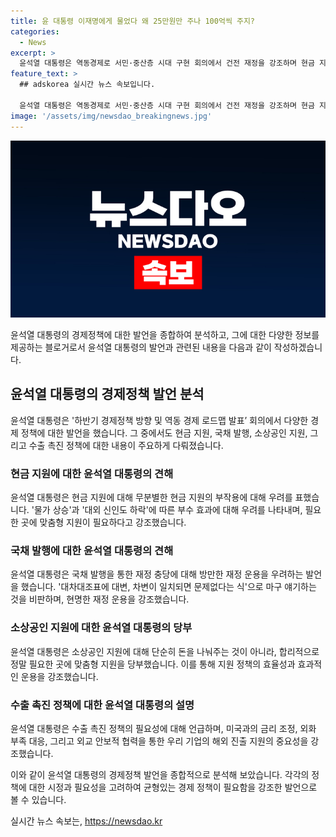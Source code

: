 ```yaml
---
title: 윤 대통령 이재명에게 물었다 왜 25만원만 주나 100억씩 주지?
categories:
  - News
excerpt: >
  윤석열 대통령은 역동경제로 서민·중산층 시대 구현 회의에서 건전 재정을 강조하며 현금 지원과 국채 발행을 비판했다. 25만원 지원법에 대해 무분별한 지급이 물가 상승과 외환 부족을 야기할 것이라고 우려했고, 맞춤형 지원과 수출 촉진 정책의 필요성을 강조했다. 또한, 정부의 외교 안보 협력을 통해 기업이 해외에서 경쟁할 수 있는 환경을 조성해야 한다고 당부했다.
feature_text: >
  ## adskorea 실시간 뉴스 속보입니다.

  윤석열 대통령은 역동경제로 서민·중산층 시대 구현 회의에서 건전 재정을 강조하며 현금 지원과 국채 발행을 비판했다. 25만원 지원법에 대해 무분별한 지급이 물가 상승과 외환 부족을 야기할 것이라고 우려했고, 맞춤형 지원과 수출 촉진 정책의 필요성을 강조했다. 또한, 정부의 외교 안보 협력을 통해 기업이 해외에서 경쟁할 수 있는 환경을 조성해야 한다고 당부했다.
image: '/assets/img/newsdao_breakingnews.jpg'
---
```


<p><img src="/assets/img/newsdao_breakingnews.jpg" alt="adskorea 속보" /></p>

<p>윤석열 대통령의 경제정책에 대한 발언을 종합하여 분석하고, 그에 대한 다양한 정보를 제공하는 블로거로서 윤석열 대통령의 발언과 관련된 내용을 다음과 같이 작성하겠습니다.</p>

<h2>윤석열 대통령의 경제정책 발언 분석</h2>

<p>윤석열 대통령은 '하반기 경제정책 방향 및 역동 경제 로드맵 발표’ 회의에서 다양한 경제 정책에 대한 발언을 했습니다. 그 중에서도 현금 지원, 국채 발행, 소상공인 지원, 그리고 수출 촉진 정책에 대한 내용이 주요하게 다뤄졌습니다.</p>

<h3>현금 지원에 대한 윤석열 대통령의 견해</h3>

<p>윤석열 대통령은 현금 지원에 대해 무분별한 현금 지원의 부작용에 대해 우려를 표했습니다. '물가 상승'과 '대외 신인도 하락'에 따른 부수 효과에 대해 우려를 나타내며, 필요한 곳에 맞춤형 지원이 필요하다고 강조했습니다.</p>

<h3>국채 발행에 대한 윤석열 대통령의 견해</h3>

<p>윤석열 대통령은 국채 발행을 통한 재정 충당에 대해 방만한 재정 운용을 우려하는 발언을 했습니다. '대차대조표에 대변, 차변이 일치되면 문제없다는 식'으로 마구 얘기하는 것을 비판하며, 현명한 재정 운용을 강조했습니다.</p>

<h3>소상공인 지원에 대한 윤석열 대통령의 당부</h3>

<p>윤석열 대통령은 소상공인 지원에 대해 단순히 돈을 나눠주는 것이 아니라, 합리적으로 정말 필요한 곳에 맞춤형 지원을 당부했습니다. 이를 통해 지원 정책의 효율성과 효과적인 운용을 강조했습니다.</p>

<h3>수출 촉진 정책에 대한 윤석열 대통령의 설명</h3>

<p>윤석열 대통령은 수출 촉진 정책의 필요성에 대해 언급하며, 미국과의 금리 조정, 외화 부족 대응, 그리고 외교 안보적 협력을 통한 우리 기업의 해외 진출 지원의 중요성을 강조했습니다.</p>

<p>이와 같이 윤석열 대통령의 경제정책 발언을 종합적으로 분석해 보았습니다. 각각의 정책에 대한 시정과 필요성을 고려하여 균형있는 경제 정책이 필요함을 강조한 발언으로 볼 수 있습니다.</p>
실시간 뉴스 속보는, <a href="https://newsdao.kr" rel="dofollow">https://newsdao.kr</a>


